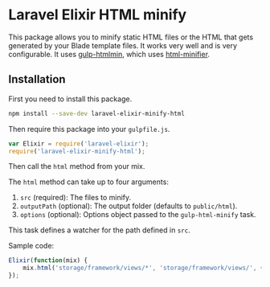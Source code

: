 # Laravel Elixir HTML minify

This package allows you to minify static HTML files or the HTML that gets generated by your Blade template files. It works very well and is very configurable. It uses [gulp-htmlmin]((https://github.com/jonschlinkert/gulp-htmlmin)), which uses [html-minifier](https://github.com/kangax/html-minifier).

## Installation

First you need to install this package.

```sh
npm install --save-dev laravel-elixir-minify-html
```

Then require this package into your `gulpfile.js`.

```js
var Elixir = require('laravel-elixir');
require('laravel-elixir-minify-html');
```

Then call the `html` method from your mix.

The `html` method can take up to four arguments:

  1. `src` (required): The files to minify.
  2. `outputPath` (optional): The output folder (defaults to `public/html`).
  3. `options` (optional):  Options object passed to the `gulp-html-minify` task.

This task defines a watcher for the path defined in `src`.

Sample code:

```js
Elixir(function(mix) {
    mix.html('storage/framework/views/*', 'storage/framework/views/', {collapseWhitespace: true, removeAttributeQuotes: true, removeComments: true, minifyJS: true});
});
```